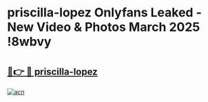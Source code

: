 # priscilla-lopez Onlyfans Leaked - New Video & Photos March 2025 !8wbvy

# <h2><a href="https://o1f7lg.iuczelnia.edu.pl?title=priscilla-lopez&ref=8wbvy">🔗👉 🔴 priscilla-lopez</a></h2>

[![acn](https://github.com/user-attachments/assets/0f9c940e-d8b0-45ae-aac7-cd30a18b3e1c)](https://o1f7lg.iuczelnia.edu.pl?title=priscilla-lopez&ref=8wbvy)

